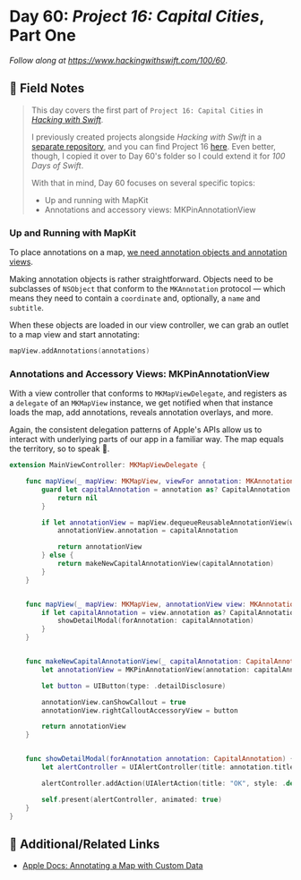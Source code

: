 # Day 60: _Project 16: Capital Cities_, Part One

_Follow along at https://www.hackingwithswift.com/100/60_.


## 📒 Field Notes

> This day covers the first part of `Project 16: Capital Cities` in _[Hacking with Swift](https://www.hackingwithswift.com/read/16)_.
>
> I previously created projects alongside _Hacking with Swift_ in a [separate repository](https://github.com/CypherPoet/book--hacking-with-swift), and you can find Project 16 [here](https://github.com/CypherPoet/book--hacking-with-swift/tree/master/19-capital-cities/Capital%20Cities). Even better, though, I copied it over to Day 60's folder so I could extend it for _100 Days of Swift_.
>
> With that in mind, Day 60 focuses on several specific topics:
>
> - Up and running with MapKit
> - Annotations and accessory views: MKPinAnnotationView


### Up and Running with MapKit

To place annotations on a map, [we need annotation objects and annotation views](https://developer.apple.com/documentation/mapkit/mapkit_annotations/annotating_a_map_with_custom_data).

Making annotation objects is rather straightforward. Objects need to be subclasses of `NSObject` that conform to the `MKAnnotation` protocol &mdash; which means they need to contain a `coordinate` and, optionally, a `name` and `subtitle`.

When these objects are loaded in our view controller, we can grab an outlet to a map view and start annotating:

```swift
mapView.addAnnotations(annotations)
```


### Annotations and Accessory Views: MKPinAnnotationView

With a view controller that conforms to `MKMapViewDelegate`, and registers as a `delegate` of an `MKMapView` instance, we get notified when that instance loads the map, add annotations, reveals annotation overlays, and more.

Again, the consistent delegation patterns of Apple's APIs allow us to interact with underlying parts of our app in a familiar way. The map equals the territory, so to speak 🙂.


```swift
extension MainViewController: MKMapViewDelegate {

    func mapView(_ mapView: MKMapView, viewFor annotation: MKAnnotation) -> MKAnnotationView? {
        guard let capitalAnnotation = annotation as? CapitalAnnotation else {
            return nil
        }

        if let annotationView = mapView.dequeueReusableAnnotationView(withIdentifier: annotationReuseIdentifier) {
            annotationView.annotation = capitalAnnotation

            return annotationView
        } else {
            return makeNewCapitalAnnotationView(capitalAnnotation)
        }
    }


    func mapView(_ mapView: MKMapView, annotationView view: MKAnnotationView, calloutAccessoryControlTapped control: UIControl) {
        if let capitalAnnotation = view.annotation as? CapitalAnnotation {
            showDetailModal(forAnnotation: capitalAnnotation)
        }
    }


    func makeNewCapitalAnnotationView(_ capitalAnnotation: CapitalAnnotation) -> MKPinAnnotationView {
        let annotationView = MKPinAnnotationView(annotation: capitalAnnotation, reuseIdentifier: self.annotationReuseIdentifier)

        let button = UIButton(type: .detailDisclosure)

        annotationView.canShowCallout = true
        annotationView.rightCalloutAccessoryView = button

        return annotationView
    }


    func showDetailModal(forAnnotation annotation: CapitalAnnotation) {
        let alertController = UIAlertController(title: annotation.title, message: annotation.shortDescription, preferredStyle: .alert)

        alertController.addAction(UIAlertAction(title: "OK", style: .default))

        self.present(alertController, animated: true)
    }
}
```

## 🔗 Additional/Related Links

- [Apple Docs: Annotating a Map with Custom Data](https://developer.apple.com/documentation/mapkit/mapkit_annotations/annotating_a_map_with_custom_data)
